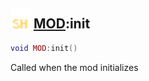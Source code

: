 ## <img src="../../.gitbook/assets/shared.png" width="32" height="32" /> [MOD](../mod/README.md):init

```lua
void MOD:init()
```

Called when the mod initializes<br>
